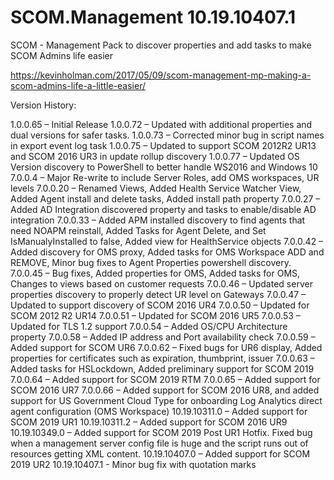 # SCOM.Management 10.19.10407.1
SCOM - Management Pack to discover properties and add tasks to make SCOM Admins life easier

https://kevinholman.com/2017/05/09/scom-management-mp-making-a-scom-admins-life-a-little-easier/

Version History:

1.0.0.65 – Initial Release
1.0.0.72 – Updated with additional properties and dual versions for safer tasks.
1.0.0.73 – Corrected minor bug in script names in export event log task
1.0.0.75 – Updated to support SCOM 2012R2 UR13 and SCOM 2016 UR3 in update rollup discovery
1.0.0.77 – Updated OS Version discovery to PowerShell to better handle WS2016 and Windows 10
7.0.0.4 – Major Re-write to include Server Roles, add OMS workspaces, UR levels
7.0.0.20 – Renamed Views, Added Health Service Watcher View, Added Agent install and delete tasks, Added install path property
7.0.0.27 – Added AD Integration discovered property and tasks to enable/disable AD integration
7.0.0.33 – Added APM installed discovery to find agents that need NOAPM reinstall, Added Tasks for Agent Delete, and Set IsManualyInstalled to false, Added view for HealthService objects
7.0.0.42 – Added discovery for OMS proxy, Added tasks for OMS Workspace ADD and REMOVE, Minor bug fixes to Agent Properties powershell discovery.
7.0.0.45 – Bug fixes, Added properties for OMS, Added tasks for OMS, Changes to views based on customer requests
7.0.0.46 – Updated server properties discovery to properly detect UR level on Gateways
7.0.0.47 – Updated to support discovery of SCOM 2016 UR4
7.0.0.50 – Updated for SCOM 2012 R2 UR14
7.0.0.51 – Updated for SCOM 2016 UR5
7.0.0.53 – Updated for TLS 1.2 support
7.0.0.54 – Added OS/CPU Architecture property
7.0.0.58 – Added IP address and Port availability check
7.0.0.59 – Added support for SCOM UR6
7.0.0.62 – Fixed bugs for UR6 display, Added properties for certificates such as expiration, thumbprint, issuer
7.0.0.63 – Added tasks for HSLockdown, Added preliminary support for SCOM 2019
7.0.0.64 – Added support for SCOM 2019 RTM
7.0.0.65 – Added support for SCOM 2016 UR7
7.0.0.66 – Added support for SCOM 2016 UR8, and added support for US Government Cloud Type for onboarding Log Analytics direct agent configuration (OMS Workspace)
10.19.10311.0 – Added support for SCOM 2019 UR1
10.19.10311.2 – Added support for SCOM 2016 UR9
10.19.10349.0 – Added support for SCOM 2019 Post UR1 Hotfix.  Fixed bug when a management server config file is huge and the script runs out of resources getting XML content.
10.19.10407.0 – Added support for SCOM 2019 UR2
10.19.10407.1 - Minor bug fix with quotation marks
